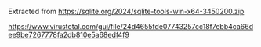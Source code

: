 Extracted from https://sqlite.org/2024/sqlite-tools-win-x64-3450200.zip

https://www.virustotal.com/gui/file/24d4655fde07743257cc18f7ebb4ca66dee9be7267778fa2db810e5a68edf4f9